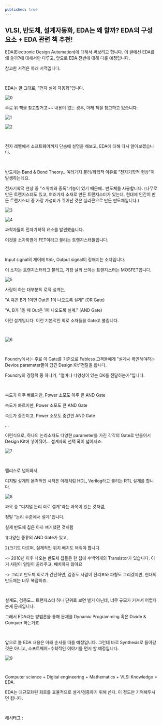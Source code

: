 ```yaml
---
published: true
---
```

## VLSI, 반도체, 설계자동화, EDA는 왜 할까? EDA의 구성요소 + EDA 관련 책 추천!

EDA(Electronic Design Automation)에 대해서 써보려고 합니다. 이 글에선 EDA를 왜 쓸까?에 대해서만 다루고, 앞으로 EDA 전반에 대해 다룰 예정입니다.

참고한 서적은 아래 서적입니다.

​

EDA는 말 그대로, "전자 설계 자동화"입니다.

![0](/asset/img/223247732451/0.png)

주로 위 책을 참고할거고~~ 내용이 없는 경우, 아래 책을 참고하고 있습니다.

![1](/asset/img/223247732451/1.png)

![2](/asset/img/223247732451/2.png)

​

전자 레벨에서 소프트웨어까지 단숨에 설명을 해보고, EDA에 대해 다시 알아보겠습니다.

​

반도체는 Band & Bond Theory.. 여러가지 물리/화학적 이유로 "전자기학적 현상"이 발생하는데요.

전자기학적 현상 중 "스위치와 증폭"기능이 있기 때문에.. 반도체를 사용합니다. (나무로 만든 트랜지스터도 있고, 여러가지 소재로 만든 트랜지스터가 있는데, 현대에 인간이 만든 트랜지스터 중 가장 가성비가 뛰어난 것은 실리콘으로 만든 반도체입니다.)

![3](/asset/img/223247732451/3.png)

![4](/asset/img/223247732451/4.png)

과학자들이 전자기학적 요소를 발견했습니다.

이것을 소자화한게 FET이라고 불리는 트랜지스터들입니다.

​

Input signal의 제어에 따라, Output signal이 정해지는 소자입니다.

이 소자는 트랜지스터라고 불리고, 가장 널리 쓰이는 트랜지스터는 MOSFET입니다.

![5](/asset/img/223247732451/5.png)

사람이 하는 대부분의 로직 설계는,

"A 혹은 B가 1이면 Out은 1이 나오도록 설계" (OR Gate)

"A, B가 1일 때 Out은 1이 나오도록 설계." (AND Gate)

이런 설계입니다. 이런 기본적인 회로 소자들을 Gate고 불립니다.

​

![6](/asset/img/223247732451/6.png)

​

Foundry에서는 주로 이 Gate를 기준으로 Fabless 고객들에게 "설계시 확인해야하는 Device parameter들이 담긴 Design Kit"전달을 합니다.

Foundry의 경쟁력 중 하나가, "얼마나 다양성이 있는 DK를 전달하는가"입니다.

​

속도가 아주 빠르지만, Power 소모도 아주 큰 AND Gate

속도가 빠르지만, Power 소모도 큰 AND Gate

속도가 중간이고, Power 소모도 중간인 AND Gate

...

이런식으로, 하나의 논리소자도 다양한 parameter를 가진 각각의 Gate로 만들어서 Design Kit에 넣어줘야... 설계자의 선택 폭이 넓어지죠.

![7](/asset/img/223247732451/7.png)

​

팹리스로 넘어와서,

디지털 설계의 본격적인 시작은 아래처럼 HDL, Verilog라고 불리는 RTL 설계를 합니다.

![8](/asset/img/223247732451/8.png)

과목 중 "디지털 논리 회로 설계"라는 과목이 있는 것처럼,

정말 "논리 수준에서 설계"입니다.

실제 반도체 칩은 아까 얘기했던 것처럼

1)다양한 종류의 AND Gate가 있고,

2)크기도 다르며, 실제적인 위치 배치도 해줘야 합니다.

-> 2010년 이후 나오는 반도체 칩들은 한 칩에 수백억개의 Transistor가 있습니다. 이거 사람이 일일이 골라주고, 배치하지 않아요

-> 그리고 반도체 회로가 간단하면, 검증도 사람이 진리표와 파형도 그리겠지만, 현대의 반도체는 너무 복잡하죠.

​

설계도, 검증도... 트랜지스터 하나 단위로 보면 별거 아닌데, 너무 규모가 커져서 어렵다는게 문제입니다.

그래서 EDA라는 방법론을 통해 문제를 Dynamic Programming 혹은 Divide & Conquer 하는거죠.

​

앞으로 볼 EDA 내용은 아래 순서를 따를 예정입니다. 그런데 바로 Synthesis로 들어갈 것은 아니고, 소프트웨어+수학적인 이야기를 먼저 할 예정입니다.

![9](/asset/img/223247732451/9.png)

​

Computer science + Digital engineering + Mathematics + VLSI Knowledge = EDA.

EDA는 대규모화된 회로를 효율적으로 설계/검증하기 위해 쓴다. 이 정도만 기억해두시면 됩니다.

​

 해시태그 : 